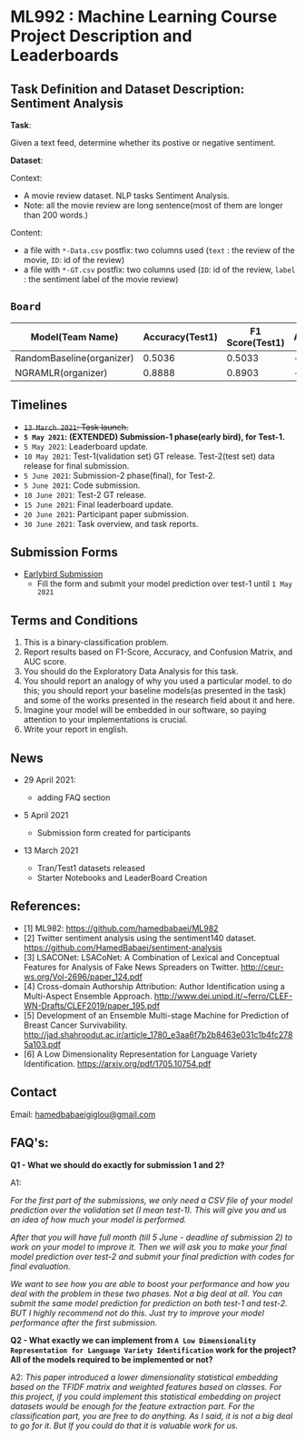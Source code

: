 # ML992 : Machine Learning Course Project Description and Leaderboards


## Task Definition and Dataset Description: Sentiment Analysis

**Task**:

Given a text feed, determine whether its postive or negative sentiment.

**Dataset**:

Context:

* A movie review dataset. NLP tasks Sentiment Analysis.
* Note: all the movie review are long sentence(most of them are longer than 200 words.)

Content:
* a file with `*-Data.csv` postfix: two columns used (`text` : the review of the movie, `ID`: id of the review)
* a file with `*-GT.csv` postfix: two columns used (`ID`: id of the review, `label` : the sentiment label of the movie review)


## `Board`

| Model(Team Name) | Accuracy(Test1) | F1 Score(Test1) | Accuracy(Test2) | (F1 Score(Test2))|
|---|---|---|---|---|
| RandomBaseline(organizer) | 0.5036 | 0.5033 | - | - |
| NGRAMLR(organizer) | 0.8888 | 0.8903 | - | - |


## Timelines
* ~~`13 March 2021`: Task launch.~~
* **`5 May 2021`: (EXTENDED) Submission-1 phase(early bird), for Test-1.**
* `5 May 2021`: Leaderboard update.
* `10 May 2021`: Test-1(validation set) GT release. Test-2(test set) data release for final submission.
* `5 June 2021`: Submission-2 phase(final), for Test-2.
* `5 June 2021`: Code submission.
* `10 June 2021`: Test-2 GT release.
* `15 June 2021`: Final leaderboard update.
* `20 June 2021`: Participant paper submission.
* `30 June 2021`: Task overview, and task reports.

## Submission Forms

* [Earlybird Submission](https://forms.gle/X8fFVgzBR5pPrtaQ8)
    - Fill the form and submit your model prediction over test-1 until `1 May 2021`

## Terms and Conditions

1. This is a binary-classification problem.
2. Report results based on F1-Score, Accuracy, and Confusion Matrix, and AUC score.
3. You should do the Exploratory Data Analysis for this task.
4. You should report an analogy of why you used a particular model. to do this; you should report your baseline models(as presented in the task) and some of the works presented in the research field about it and here.
5. Imagine your model will be embedded in our software, so paying attention to your implementations is crucial.
6. Write your report in english.

## News

* 29 April 2021:
    - adding FAQ section

* 5 April 2021
    - Submission form created for participants

* 13 March 2021
    - Tran/Test1 datasets released
    - Starter Notebooks and LeaderBoard Creation


## References:
* [1] ML982: https://github.com/hamedbabaei/ML982
* [2] Twitter sentiment analysis using the sentiment140 dataset. https://github.com/HamedBabaei/sentiment-analysis
* [3] LSACONet: LSACoNet: A Combination of Lexical and Conceptual Features for Analysis of Fake News Spreaders on Twitter. http://ceur-ws.org/Vol-2696/paper_124.pdf
* [4] Cross-domain Authorship Attribution: Author Identification using a Multi-Aspect Ensemble Approach. http://www.dei.unipd.it/~ferro/CLEF-WN-Drafts/CLEF2019/paper_195.pdf
* [5] Development of an Ensemble Multi-stage Machine for Prediction of Breast Cancer Survivability. http://jad.shahroodut.ac.ir/article_1780_e3aa6f7b2b8463e031c1b4fc2785a103.pdf
* [6] A Low Dimensionality Representation for Language Variety Identification. https://arxiv.org/pdf/1705.10754.pdf

## Contact

Email: hamedbabaeigiglou@gmail.com

## FAQ's:

**Q1 - What we should do exactly for submission 1 and 2?**

A1:

*For the first part of the submissions, we only need a CSV file of your model prediction over the validation set (I mean test-1). This will give you and us an idea of how much your model is performed.*

*After that you will have full month (till 5 June - deadline of submission 2) to work on your model to improve it. Then we will ask you to make your final model prediction over test-2 and submit your final prediction with codes for final evaluation.*

*We want to see how you are able to boost your performance and how you deal with the problem in these two phases. Not a big deal at all. You can submit the same model prediction for prediction on both test-1 and test-2. BUT I highly recommend not do this. Just try to improve your model performance after the first submission.*

**Q2 - What exactly we can implement from `A Low Dimensionality Representation for Language Variety Identification` work for the project? All of the models required to be implemented or not?**

A2:
*This paper introduced a lower dimensionality statistical embedding based on the TFIDF matrix and weighted features based on classes. For this project, if you could implement this statistical embedding on project datasets would be enough for the feature extraction part. For the classification part, you are free to do anything. As I said, it is not a big deal to go for it. But If you could do that it is valuable work for us.*

